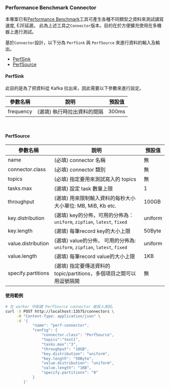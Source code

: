 ### Performance Benchmark Connector

本專案已有[Performance Benchmark](../performance_benchmark.md)工具可產生各種不同類型之資料來測試讀寫速度, E2E延遲。
此為上述工具之`Connector`版本。目的在於方便擴充使用在多機器上進行測試。

基於`Connector`設計，以下分為 `PerfSink` 與 `PerfSource` 來進行資料的輸入及輸出。

<!-- TOC -->
  * [PerfSink](#perfsink)
  * [PerfSource](#perfsource)
<!-- TOC -->


#### PerfSink
此目的是為了把資料從 Kafka 拉出來，因此需要以下參數來進行設定。

| 參數名稱      | 說明              | 預設值   |
|-----------|-----------------|-------|
| frequency | (選填) 執行時拉出資料的間隔 | 300ms |


<br>

#### PerfSource

| 參數名稱               | 說明                                                             | 預設值     |
|--------------------|----------------------------------------------------------------|---------|
| name               | (必填) connector 名稱                                              | 無       |
| connector.class    | (必填) connector 類別                                              | 無       |
| topics             | (必填) 指定要用來測試寫入的 topics                                         | 無       |
| tasks.max          | (選填) 設定 task 數量上限                                              | 1       |
| throughput         | (選填) 用來限制輸入資料的每秒大小 <br/> 大小單位: MB, MiB, Kb etc.                | 100GB   |
| key.distribution   | (選填) key的分佈，可用的分佈為：`uniform`, `zipfian`, `latest`, `fixed`     | uniform |
| key.length         | (選填) 每筆record key的大小上限                                         | 50Byte  |
| value.distribution | (選填) value的分佈， 可用的分佈為: `uniform`, `zipfian`, `latest`, `fixed` | uniform |
| value.length       | (選填) 每筆record value的大小上限                                       | 1KB     |
| specify.partitions | (選填) 指定要傳送資料的 topic/partitions，多個項目之間可以用逗號隔開                   | 無       |

#### 使用範例

```bash
# 在 worker 中創建 PerfSource connector 做寫入測試。
curl -X POST http://localhost:13575/connectors \
     -H "Content-Type: application/json" \
     -d '{ 
            "name": "perf-connector", 
            "config": {
                "connector.class": "PerfSource",
                "topics":"test1",
                "tasks.max":"3",
                "throughput": "10GB",
                "key.distribution": "uniform",
                "key.length": "50Byte",
                "value.distribution": "uniform",
                "value.length": "1KB",
                "specify.partitions": "0"
            }
        }'
```

